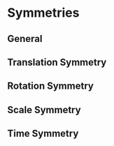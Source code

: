 # Symmetries

## General

## Translation Symmetry

## Rotation Symmetry

## Scale Symmetry

## Time Symmetry
